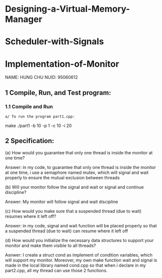 # Designing-a-Virtual-Memory-Manager
# Scheduler-with-Signals
# Implementation-of-Monitor


NAME: HUNG CHU
NUID: 95060612

## 1 Compile, Run, and Test program:

### 1.1 Compile and Run


	a/ To run the program part1.cpp:

make
./part1 -b 10 -p 1 -c 10 -i 20


## 2 Specification:	


(a) How would you guarantee that only one thread is inside the monitor at one time?

Answer: in my code, to guarantee that only one thread is inside the monitor at one time, i use a semaphore named mutex, which will signal and wait properly to ensure the mutual exclusion between threads


(b) Will your monitor follow the signal and wait or signal and continue discipline?

Answer: My monitor will follow signal and wait discipline

(c) How would you make sure that a suspended thread (due to wait) resumes where it left off?

Answer:  in my code, signal and wait function will be placed properly so that a suspended thread (due to wait) can resume where it left off

(d) How would you initialize the necessary data structures to support your monitor and make them visible to all threads?

Asnwer: I create a struct cond as implement of condition variables, which will support my monitor. Moreover, my own make function wait and signal is made in the local library named cond.cpp so that when i declare in my part2.cpp, all my thread can use those 2 functions.
